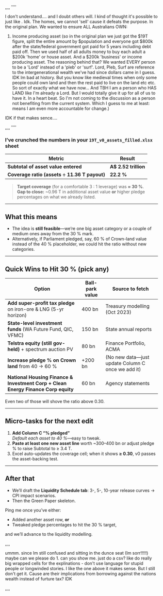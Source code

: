,,,,
''''

I don't understand.... and I doubt others will. I kind of thought it's possible to just like . Idk. The homes, we cannot 'sell' cause it defeats the purpose. In the original plan. We wanted to ensure ALL Australians OWN: 

1. Income producing asset (so in the original plan we just got the $19T figure, split the entire amount by $population and everyone got $800k after the state/federal government got paid for 5 years including debt paid off. Then we used half of all adults money to buy each adult a $200k 'home' or house asset. And a $200k 'business' or income producing asset. The reasoning behind that? We wanted EVERY person to be a 'Lord' instead of a 'pleb' or 'surf'. Lord, Pleb, Surf are reference to the intergenerational wealth we've had since dollars came in I guess. IDK Im bad at history. But you know like medieval times when only some people could own land and then the rest paid to live on the land etc etc. So sort of exactly what we have now... And TBH I am a person who HAS LAND like I'm already a Lord. But I would totally give it up for all of us to have it. In a heart beat. So I'm not coming to the discussion as a person not benefiting from the current system. Which I guess to me at least: means I am even more accountable for change.)

IDK if that makes sence....

,,,,
''''


### I’ve crunched the numbers in your **`19T_v0_assets_filled.xlsx`** sheet  

| Metric | Result |
|--------|--------|
| **Subtotal of asset value entered** | **A$ 2.52 trillion** |
| **Coverage ratio (assets ÷ 11.36 T payout)** | **22.2 %** |

> **Target coverage** (for a comfortable 3 : 1 leverage) was **≈ 30 %**.  
> **Gap to close:** ~0.96 T in additional asset value **or** higher pledge percentages on what we already listed.

---

## What this means

* The idea is **still feasible**—we’re one big asset category or a couple of medium ones away from the 30 % mark.  
* Alternatively, if Parliament pledged, say, 60 % of Crown-land value instead of the 40 % placeholder, we could hit the ratio without new categories.

---

## Quick Wins to Hit 30 % (pick any)






| Option | Ball-park value | Source to fetch |
|--------|-----------------|-----------------|
| **Add super-profit tax pledge** on iron-ore & LNG (5-yr horizon) | 400 bn | Treasury modelling (Oct 2023) |
| **State-level investment funds** (WA Future Fund, QIC, VFMC) | 150 bn | State annual reports |
| **Telstra equity (still gov-held)** + spectrum auction PV | 80 bn | Finance Portfolio, ACMA |
| **Increase pledge % on Crown land** from 40 → 60 % | +200 bn | (No new data—just update Column C once we add it) |
| **National Housing Finance & Investment Corp + Clean Energy Finance Corp equity** | 60 bn | Agency statements |

Even two of those will shove the ratio above 0.30.

---

## Micro-tasks for the next edit

1. **Add Column C “% pledged”**  
   *Default each asset to 40 %*—easy to tweak.  
2. **Paste at least one new asset line** worth ~300–400 bn or adjust pledge % to raise Subtotal to ≥ 3.4 T.  
3. Excel auto-updates the coverage cell; when it shows **≥ 0.30**, v0 passes the asset-backing test.

---

## After that

* We’ll draft the **Liquidity Schedule tab**: 3-, 5-, 10-year release curves → CPI impact scenarios.  
* Then the Green Paper skeleton.

Ping me once you’ve either:

* Added another asset row, **or**  
* Tweaked pledge percentages to hit the 30 % target,

and we’ll advance to the liquidity modelling.




,,,,

ummm. since Im still confused and sitting in the dunce seat (Im sorr!!!!!) maybe can we please do 1. can you show me. just do a csv? like do really big wrapped cells for the explinations - don't use language for stupid people or longwinded stories. I like the one above it makes sense. But I still don't get it. Cause are their implications from borrowing against the nations wealth instead of furture tax? IDK


,,,,
